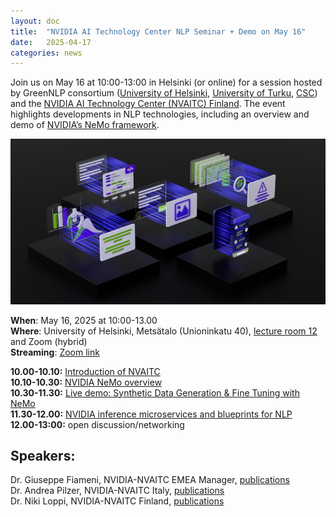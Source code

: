 ```yaml
---
layout: doc
title:  "NVIDIA AI Technology Center NLP Seminar + Demo on May 16"
date:   2025-04-17
categories: news
---
```


Join us on May 16 at 10:00-13:00 in Helsinki (or online) for a session hosted by GreenNLP consortium ([University of Helsinki](https://blogs.helsinki.fi/language-technology/), [University of Turku](https://turkunlp.org), [CSC](https://research.csc.fi)) and the [NVIDIA AI Technology Center (NVAITC) Finland](https://fcai.fi/nvaitc). The event highlights developments in NLP technologies, including an overview and demo of [NVIDIA’s NeMo framework](https://github.com/NVIDIA/NeMo).

![](/assets/images/nemo-llm-og.jpg)

**When**: May 16, 2025 at 10:00-13.00  
**Where**: University of Helsinki, Metsätalo (Unioninkatu 40), [lecture room 12](https://tilavaraus.helsinki.fi/en/city-centre/metsatalo-unioninkatu-40/metsatalo-b308-room-12) and Zoom (hybrid)  
**Streaming**: [Zoom link](https://helsinki.zoom.us/j/69284730056?pwd=Hk0jkeNbBns7P5malpY9V8rjkRj4ni.1)

**10.00-10.10:** [Introduction of NVAITC](/assets/pdfs/GreenNLP-NVAITC_intro_Niki.pdf)  
**10.10-10.30:** [NVIDIA NeMo overview](/assets/pdfs/GreenNLP-NVAITC_NeMo_Giuseppe.pdf)  
**10.30-11.30:** [Live demo: Synthetic Data Generation & Fine Tuning with NeMo](/assets/pdfs/GreenNLP-NVAITC_FineTune_Giuseppe.pdf)  
**11.30-12.00:** [NVIDIA inference microservices and blueprints for NLP](/assets/pdfs/GreenNLP-NVAITC_Inf_Andrea.pdf)  
**12.00-13:00:** open discussion/networking

## Speakers:

Dr. Giuseppe Fiameni, NVIDIA-NVAITC EMEA Manager, [publications](https://scholar.google.com/citations?user=Se2mLvIAAAAJ&hl=en)  
Dr. Andrea Pilzer, NVIDIA-NVAITC Italy, [publications](https://scholar.google.it/citations?user=zooORRsAAAAJ&hl=it)  
Dr. Niki Loppi, NVIDIA-NVAITC Finland, [publications](https://scholar.google.co.uk/citations?user=Drxww9EAAAAJ&hl=en)
